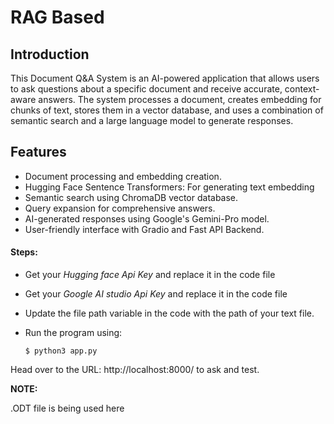 # RAG Based

## Introduction

This Document Q&A System is an AI-powered application that allows users to ask questions about a specific document and receive accurate, context-aware answers. The system processes a document, creates embedding for chunks of text, stores them in a vector database, and uses a combination of semantic search and a large language model to generate responses.



## Features

- Document processing and embedding creation.
- Hugging Face Sentence Transformers: For generating text embedding
- Semantic search using ChromaDB vector database.
- Query expansion for comprehensive answers. 
- AI-generated responses using Google's Gemini-Pro model.
- User-friendly interface with Gradio and Fast API Backend.
  
  

#### Steps:

- Get your *Hugging face Api Key* and replace it in the code file 

- Get your *Google AI studio Api Key* and replace it in the code file

- Update the file path variable in the code with the path of your text file.

- Run the program using:
  
  ```
  $ python3 app.py 
  ```

Head over to the URL: http://localhost:8000/ to ask and test.



**NOTE:**

.ODT file is being used here

 

